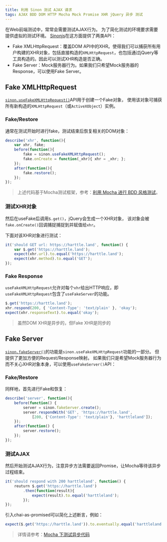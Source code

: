 ```yaml
---
title: 利用 Sinon 测试 AJAX 请求
tags: AJAX BDD DOM HTTP Mocha Mock Promise XHR jQuery 异步 测试
---
```


在Web前端测试中，常常会需要测试AJAX行为。
为了简化测试的环境要求需要提供虚拟的测试环境。
[Sinonjs][sinon]在这方面提供了两类API：

* Fake XMLHttpRequest：覆盖DOM API中的XHR。使得我们可以捕获所有用户构建的XHR对象，包括直接构造的`XMLHttpRequest`，也包括通过jQuery等工具构造的。因此可以测试XHR构造是否正确。
* Fake Server：Mock服务器行为。如果我们只希望Mock服务器的Response，可以使用Fake Server。

<!--more-->

## Fake XMLHttpRequest

[`sinon.useFakeXMLHttpRequest()`][sinon-server]API用于创建一个Fake对象，
使用该对象可捕获所有新构造的`XMLHttpRequest`（或`ActiveXObject`）实例。

### Fake/Restore

通常在测试开始时进行fake，测试结束后恢复相关的DOM对象：

```javascript
describe('xhr', function(){
    var xhr, fake;
    before(function(){
        fake = sinon.useFakeXMLHttpRequest();
        fake.onCreate = function(_xhr){ xhr = _xhr; };
    });
    after(function(){
        fake.restore();
    });
});
```

> 上述代码基于Mocha测试框架，参考：[利用 Mocha 进行 BDD 风格测试][mocha-chai]。

### 测试XHR对象

然后在useFake后调用`$.get()`，jQuery会生成一个XHR对象，
该对象会被`fake.onCreate()`回调捕捉捕捉到并赋值给`xhr`。

下面对该XHR对象进行测试：

```javascript
it('should GET url: https://harttle.land', function() {
    var $.get('https://harttle.land');
    expect(xhr.url).to.equal('https://harttle.land');
    expect(xhr.method).to.equal('GET');
});
```

### Fake Response

`useFakeXMLHttpRequest`允许对每个`xhr`给出HTTP响应，即`useFakeXMLHttpRequest`包含了`useFakeServer`的功能。

```javascript
$.get('https://harttle.land');
xhr.respond(200, { 'Content-Type': 'text/plain' }, 'okay');
expect(xhr.responseText).to.equal('okay');
```

> 虽然DOM XHR是异步的，但Fake XHR是同步的

## Fake Server

[`sinon.fakeServer()`][sinon-server]的功能是`sinon.useFakeXMLHttpRequest`功能的一部分。
但提供了更加方便的Request/Response映射。
如果我们只是希望Mock服务器行为而不关心XHR对象本身，可以使用`useFakeServer()`API：

### Fake/Restore

同样地，首先进行Fake和恢复：

```javascript
describe('server', function(){
    before(function() {
        server = sinon.fakeServer.create();
        server.respondWith('GET', 'https://harttle.land', 
            [200, {'Content-Type': 'text/plain'}, 'harttleland']);
    });
    after(function() {
        server.restore();
    });
});
```

### 测试AJAX

然后开始测试AJAX行为，注意异步方法需要返回Promise，让Mocha等待该异步过程结束。

```javascript
it('should respond with 200 harttleland', function() {
    reuturn $.get('https://harttle.land')
        .then(function(result){
            expect(result).to.equal('harttleland');
        });
});
```

引入chai-as-promised可以简化上述断言，例如：

```javascript
expect($.get('https://harttle.land')).to.eventually.equal('harttleland');
```

> 详情请参考：[Mocha 下测试异步代码][async-test]

[async-test]: /2016/07/12/async-test-with-chai-as-promised.html
[sinon]: http://sinonjs.org/docs/
[mocha-chai]: /2016/06/23/mocha-chai-bdd.html
[sinon-server]: http://sinonjs.org/docs/#server
